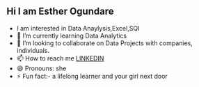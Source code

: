 ##  Hi I am Esther Ogundare
- I am interested in Data Anaylysis,Excel,SQI
- 🌱 I’m currently learning Data Analytics
- 💞️ I’m looking to collaborate on Data Projects with companies, individuals.
- 📫 How to reach me [ LINKEDIN](https://www.linkedin.com/feed/)
- 😄 Pronouns: she
- ⚡ Fun fact:- a lifelong learner and your girl next door 




